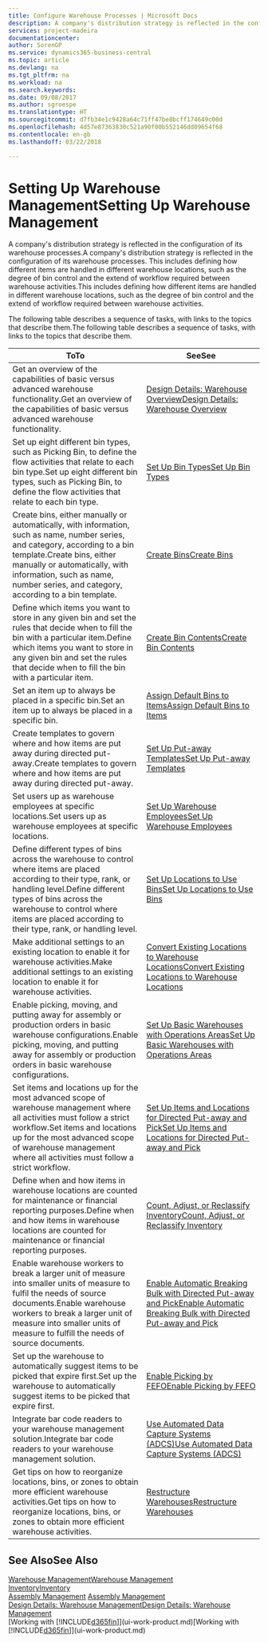 ```yaml
---
title: Configure Warehouse Processes | Microsoft Docs
description: A company's distribution strategy is reflected in the configuration of its warehouse processes. This includes defining how different items are handled in different warehouse locations, such as the degree of bin control and the extend of workflow required between warehouse activities.
services: project-madeira
documentationcenter: 
author: SorenGP
ms.service: dynamics365-business-central
ms.topic: article
ms.devlang: na
ms.tgt_pltfrm: na
ms.workload: na
ms.search.keywords: 
ms.date: 09/08/2017
ms.author: sgroespe
ms.translationtype: HT
ms.sourcegitcommit: d7fb34e1c9428a64c71ff47be8bcff174649c00d
ms.openlocfilehash: 4d57e87363830c521a90f00b552146dd09654f68
ms.contentlocale: en-gb
ms.lasthandoff: 03/22/2018

---
```

# <a name="setting-up-warehouse-management"></a><span data-ttu-id="cb301-104">Setting Up Warehouse Management</span><span class="sxs-lookup"><span data-stu-id="cb301-104">Setting Up Warehouse Management</span></span>
<span data-ttu-id="cb301-105">A company's distribution strategy is reflected in the configuration of its warehouse processes.</span><span class="sxs-lookup"><span data-stu-id="cb301-105">A company's distribution strategy is reflected in the configuration of its warehouse processes.</span></span> <span data-ttu-id="cb301-106">This includes defining how different items are handled in different warehouse locations, such as the degree of bin control and the extend of workflow required between warehouse activities.</span><span class="sxs-lookup"><span data-stu-id="cb301-106">This includes defining how different items are handled in different warehouse locations, such as the degree of bin control and the extend of workflow required between warehouse activities.</span></span>  

 <span data-ttu-id="cb301-107">The following table describes a sequence of tasks, with links to the topics that describe them.</span><span class="sxs-lookup"><span data-stu-id="cb301-107">The following table describes a sequence of tasks, with links to the topics that describe them.</span></span>   

|<span data-ttu-id="cb301-108">**To**</span><span class="sxs-lookup"><span data-stu-id="cb301-108">**To**</span></span>|<span data-ttu-id="cb301-109">**See**</span><span class="sxs-lookup"><span data-stu-id="cb301-109">**See**</span></span>|  
|------------|-------------|  
|<span data-ttu-id="cb301-110">Get an overview of the capabilities of basic versus advanced warehouse functionality.</span><span class="sxs-lookup"><span data-stu-id="cb301-110">Get an overview of the capabilities of basic versus advanced warehouse functionality.</span></span>|[<span data-ttu-id="cb301-111">Design Details: Warehouse Overview</span><span class="sxs-lookup"><span data-stu-id="cb301-111">Design Details: Warehouse Overview</span></span>](design-details-warehouse-overview.md)|  
|<span data-ttu-id="cb301-112">Set up eight different bin types, such as Picking Bin, to define the flow activities that relate to each bin type.</span><span class="sxs-lookup"><span data-stu-id="cb301-112">Set up eight different bin types, such as Picking Bin, to define the flow activities that relate to each bin type.</span></span>|[<span data-ttu-id="cb301-113">Set Up Bin Types</span><span class="sxs-lookup"><span data-stu-id="cb301-113">Set Up Bin Types</span></span>](warehouse-how-to-set-up-bin-types.md)|  
|<span data-ttu-id="cb301-114">Create bins, either manually or automatically, with information, such as name, number series, and category, according to a bin template.</span><span class="sxs-lookup"><span data-stu-id="cb301-114">Create bins, either manually or automatically, with information, such as name, number series, and category, according to a bin template.</span></span>|[<span data-ttu-id="cb301-115">Create Bins</span><span class="sxs-lookup"><span data-stu-id="cb301-115">Create Bins</span></span>](warehouse-how-to-create-individual-bins.md)|  
|<span data-ttu-id="cb301-116">Define which items you want to store in any given bin and set the rules that decide when to fill the bin with a particular item.</span><span class="sxs-lookup"><span data-stu-id="cb301-116">Define which items you want to store in any given bin and set the rules that decide when to fill the bin with a particular item.</span></span>|[<span data-ttu-id="cb301-117">Create Bin Contents</span><span class="sxs-lookup"><span data-stu-id="cb301-117">Create Bin Contents</span></span>](warehouse-how-to-set-up-bin-contents.md)|  
|<span data-ttu-id="cb301-118">Set an item up to always be placed in a specific bin.</span><span class="sxs-lookup"><span data-stu-id="cb301-118">Set an item up to always be placed in a specific bin.</span></span>|[<span data-ttu-id="cb301-119">Assign Default Bins to Items</span><span class="sxs-lookup"><span data-stu-id="cb301-119">Assign Default Bins to Items</span></span>](warehouse-how-to-assign-default-bins-to-items.md)|
|<span data-ttu-id="cb301-120">Create templates to govern where and how items are put away during directed put-away.</span><span class="sxs-lookup"><span data-stu-id="cb301-120">Create templates to govern where and how items are put away during directed put-away.</span></span>|[<span data-ttu-id="cb301-121">Set Up Put-away Templates</span><span class="sxs-lookup"><span data-stu-id="cb301-121">Set Up Put-away Templates</span></span>](warehouse-how-to-set-up-put-away-templates.md)|
|<span data-ttu-id="cb301-122">Set users up as warehouse employees at specific locations.</span><span class="sxs-lookup"><span data-stu-id="cb301-122">Set users up as warehouse employees at specific locations.</span></span>|[<span data-ttu-id="cb301-123">Set Up Warehouse Employees</span><span class="sxs-lookup"><span data-stu-id="cb301-123">Set Up Warehouse Employees</span></span>](warehouse-how-to-set-up-warehouse-employees.md)|
|<span data-ttu-id="cb301-124">Define different types of bins across the warehouse to control where items are placed according to their type, rank, or handling level.</span><span class="sxs-lookup"><span data-stu-id="cb301-124">Define different types of bins across the warehouse to control where items are placed according to their type, rank, or handling level.</span></span>|[<span data-ttu-id="cb301-125">Set Up Locations to Use Bins</span><span class="sxs-lookup"><span data-stu-id="cb301-125">Set Up Locations to Use Bins</span></span>](warehouse-how-to-set-up-locations-to-use-bins.md)|
|<span data-ttu-id="cb301-126">Make additional settings to an existing location to enable it for warehouse activities.</span><span class="sxs-lookup"><span data-stu-id="cb301-126">Make additional settings to an existing location to enable it for warehouse activities.</span></span>|[<span data-ttu-id="cb301-127">Convert Existing Locations to Warehouse Locations</span><span class="sxs-lookup"><span data-stu-id="cb301-127">Convert Existing Locations to Warehouse Locations</span></span>](warehouse-how-to-convert-existing-locations-to-warehouse-locations.md)|
|<span data-ttu-id="cb301-128">Enable picking, moving, and putting away for assembly or production orders in basic warehouse configurations.</span><span class="sxs-lookup"><span data-stu-id="cb301-128">Enable picking, moving, and putting away for assembly or production orders in basic warehouse configurations.</span></span>|[<span data-ttu-id="cb301-129">Set Up Basic Warehouses with Operations Areas</span><span class="sxs-lookup"><span data-stu-id="cb301-129">Set Up Basic Warehouses with Operations Areas</span></span>](warehouse-how-to-set-up-basic-warehouses-with-operations-areas.md)|  
|<span data-ttu-id="cb301-130">Set items and locations up for the most advanced scope of warehouse management where all activities must follow a strict workflow.</span><span class="sxs-lookup"><span data-stu-id="cb301-130">Set items and locations up for the most advanced scope of warehouse management where all activities must follow a strict workflow.</span></span>|[<span data-ttu-id="cb301-131">Set Up Items and Locations for Directed Put-away and Pick</span><span class="sxs-lookup"><span data-stu-id="cb301-131">Set Up Items and Locations for Directed Put-away and Pick</span></span>](warehouse-how-to-set-up-items-for-directed-put-away-and-pick.md)|  
|<span data-ttu-id="cb301-132">Define when and how items in warehouse locations are counted for maintenance or financial reporting purposes.</span><span class="sxs-lookup"><span data-stu-id="cb301-132">Define when and how items in warehouse locations are counted for maintenance or financial reporting purposes.</span></span>|[<span data-ttu-id="cb301-133">Count, Adjust, or Reclassify Inventory</span><span class="sxs-lookup"><span data-stu-id="cb301-133">Count, Adjust, or Reclassify Inventory</span></span>](inventory-how-count-adjust-reclassify.md)|
|<span data-ttu-id="cb301-134">Enable warehouse workers to break a larger unit of measure into smaller units of measure to fulfil the needs of source documents.</span><span class="sxs-lookup"><span data-stu-id="cb301-134">Enable warehouse workers to break a larger unit of measure into smaller units of measure to fulfill the needs of source documents.</span></span>|[<span data-ttu-id="cb301-135">Enable Automatic Breaking Bulk with Directed Put-away and Pick</span><span class="sxs-lookup"><span data-stu-id="cb301-135">Enable Automatic Breaking Bulk with Directed Put-away and Pick</span></span>](warehouse-enable-automatic-breaking-bulk-with-directed-put-away-and-pick.md)|  
|<span data-ttu-id="cb301-136">Set up the warehouse to automatically suggest items to be picked that expire first.</span><span class="sxs-lookup"><span data-stu-id="cb301-136">Set up the warehouse to automatically suggest items to be picked that expire first.</span></span>|[<span data-ttu-id="cb301-137">Enable Picking by FEFO</span><span class="sxs-lookup"><span data-stu-id="cb301-137">Enable Picking by FEFO</span></span>](warehouse-picking-by-fefo.md)|
|<span data-ttu-id="cb301-138">Integrate bar code readers to your warehouse management solution.</span><span class="sxs-lookup"><span data-stu-id="cb301-138">Integrate bar code readers to your warehouse management solution.</span></span>|[<span data-ttu-id="cb301-139">Use Automated Data Capture Systems (ADCS)</span><span class="sxs-lookup"><span data-stu-id="cb301-139">Use Automated Data Capture Systems (ADCS)</span></span>](warehouse-use-automated-data-capture-systems-adcs.md)|  
|<span data-ttu-id="cb301-140">Get tips on how to reorganize locations, bins, or zones to obtain more efficient warehouse activities.</span><span class="sxs-lookup"><span data-stu-id="cb301-140">Get tips on how to reorganize locations, bins, or zones to obtain more efficient warehouse activities.</span></span>|[<span data-ttu-id="cb301-141">Restructure Warehouses</span><span class="sxs-lookup"><span data-stu-id="cb301-141">Restructure Warehouses</span></span>](warehouse-how-to-restructure-warehouses.md)|  

## <a name="see-also"></a><span data-ttu-id="cb301-142">See Also</span><span class="sxs-lookup"><span data-stu-id="cb301-142">See Also</span></span>  
[<span data-ttu-id="cb301-143">Warehouse Management</span><span class="sxs-lookup"><span data-stu-id="cb301-143">Warehouse Management</span></span>](warehouse-manage-warehouse.md)  
[<span data-ttu-id="cb301-144">Inventory</span><span class="sxs-lookup"><span data-stu-id="cb301-144">Inventory</span></span>](inventory-manage-inventory.md)  
<span data-ttu-id="cb301-145">[Assembly Management](assembly-assemble-items.md)  </span><span class="sxs-lookup"><span data-stu-id="cb301-145">[Assembly Management](assembly-assemble-items.md)  </span></span>  
[<span data-ttu-id="cb301-146">Design Details: Warehouse Management</span><span class="sxs-lookup"><span data-stu-id="cb301-146">Design Details: Warehouse Management</span></span>](design-details-warehouse-management.md)  
<span data-ttu-id="cb301-147">[Working with [!INCLUDE[d365fin](includes/d365fin_md.md)]](ui-work-product.md)</span><span class="sxs-lookup"><span data-stu-id="cb301-147">[Working with [!INCLUDE[d365fin](includes/d365fin_md.md)]](ui-work-product.md)</span></span>

